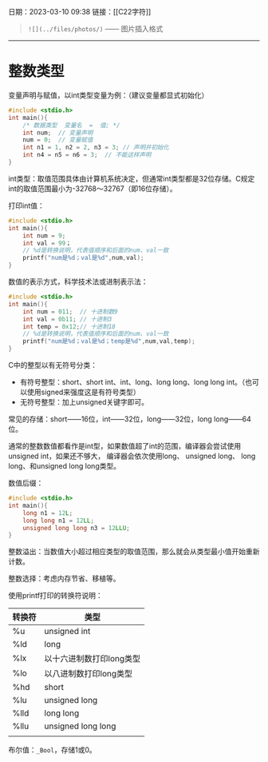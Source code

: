 日期：2023-03-10  09:38
链接：[[C22字符]]

> `![](../files/photos/)`    ——  图片插入格式
---
# 整数类型
变量声明与赋值，以int类型变量为例：（建议变量都显式初始化）
```c
#include <stdio.h>
int main(){
	/* 数据类型  变量名  =  值; */
	int num;  // 变量声明
	num = 0;  // 变量赋值
	int n1 = 1, n2 = 2, n3 = 3; // 声明并初始化
	int n4 = n5 = n6 = 3;  // 不能这样声明
}
```

int类型：取值范围具体由计算机系统决定，但通常int类型都是32位存储。C规定int的取值范围最小为-32768～32767（即16位存储）。

打印int值：

```c
#include <stdio.h>
int main(){
	int num = 9;
	int val = 99；
	// %d是转换说明，代表值顺序和后面的num、val一致
	printf("num是%d；val是%d",num,val);  
}
```

数值的表示方式，科学技术法或进制表示法：
```c
#include <stdio.h>
int main(){
	int num = 011;  // 十进制数9
	int val = 0b11; // 十进制3
	int temp = 0x12;// 十进制18
	// %d是转换说明，代表值顺序和后面的num、val一致
	printf("num是%d；val是%d；temp是%d",num,val,temp);  
}
```

C中的整型以有无符号分类：

- 有符号整型：short、short int、int、long、long long、long long int。（也可以使用signed来强度这是有符号类型）
- 无符号整型：加上unsigned关键字即可。

常见的存储：short——16位，int——32位，long——32位，long long——64位。

通常的整数数值都看作是int型，如果数值超了int的范围，编译器会尝试使用unsigned int，如果还不够大， 编译器会依次使用long、 unsigned long、 long  long、和unsigned long long类型。

数值后缀：

```c
#include <stdio.h>
int main(){
    long n1 = 12L;
    long long n1 = 12LL;
    unsigned long long n3 = 12LLU;
}
```

整数溢出：当数值大小超过相应类型的取值范围，那么就会从类型最小值开始重新计数。

整数选择：考虑内存节省、移植等。

使用printf打印的转换符说明：

| 转换符 | 类型                     |
| ------ | ------------------------ |
| %u     | unsigned int             |
| %ld    | long                     |
| %lx    | 以十六进制数打印long类型 |
| %lo    | 以八进制数打印long类型   |
| %hd    | short                    |
| %lu    | unsigned long            |
| %lld   | long long                |
| %llu   | unsigned long long       |
|        |                          |


布尔值：`_Bool`，存储1或0。